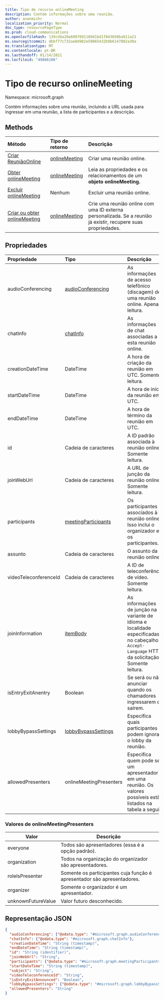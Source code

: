 ```yaml
---
title: Tipo de recurso onlineMeeting
description: Contém informações sobre uma reunião.
author: ananmishr
localization_priority: Normal
doc_type: resourcePageType
ms.prod: cloud-communications
ms.openlocfilehash: 139cd4a20a6097691189d1bd1f843850ba911a21
ms.sourcegitcommit: dbbf77c732ae8d982e59865432b9b6147002a30a
ms.translationtype: MT
ms.contentlocale: pt-BR
ms.lasthandoff: 01/14/2021
ms.locfileid: "49866106"
---
```

# <a name="onlinemeeting-resource-type"></a>Tipo de recurso onlineMeeting

Namespace: microsoft.graph

Contém informações sobre uma reunião, incluindo a URL usada para ingressar em uma reunião, a lista de participantes e a descrição.

## <a name="methods"></a>Methods

| Método                                                             | Tipo de retorno                       | Descrição                                                                                                  |
| :----------------------------------------------------------------- | :-------------------------------- | :----------------------------------------------------------------------------------------------------------- |
| [Criar ReuniãoOnline](../api/application-post-onlineMeetings.md)  | [onlineMeeting](onlinemeeting.md) | Criar uma reunião online.                                                                                    |
| [Obter onlineMeeting](../api/onlinemeeting-get.md)                   | [onlineMeeting](onlinemeeting.md) | Leia as propriedades e os relacionamentos de um **objeto onlineMeeting.**                                        |
| [Excluir onlineMeeting](../api/onlinemeeting-delete.md)             | Nenhum                              | Excluir uma reunião online.                                                                                    |
| [Criar ou obter onlineMeeting](../api/onlinemeeting-createorget.md) | [onlineMeeting](onlinemeeting.md) | Crie uma reunião online com uma ID externa personalizada. Se a reunião já existir, recupere suas propriedades. |

## <a name="properties"></a>Propriedades

| Propriedade              | Tipo                                          | Descrição                                                                                                                |
| :-------------------- | :-------------------------------------------- | :------------------------------------------------------------------------------------------------------------------------- |
| audioConferencing     | [audioConferencing](audioconferencing.md)     | As informações de acesso telefônico (discagem) de uma reunião online. Apenas leitura.                                                   |
| chatInfo              | [chatInfo](chatinfo.md)                       | As informações de chat associadas a esta reunião online.                                                                  |
| creationDateTime      | DateTime                                      | A hora de criação da reunião em UTC. Somente leitura.                                                                               |
| startDateTime         | DateTime                                      | A hora de início da reunião em UTC.                                                                                             |
| endDateTime           | DateTime                                      | A hora de término da reunião em UTC.                                                                                               |
| id                    | Cadeia de caracteres                                        | A ID padrão associada à reunião online. Somente leitura.                                                              |
| joinWebUrl            | Cadeia de caracteres                                        | A URL de junção da reunião online. Somente leitura.                                                                             |
| participants          | [meetingParticipants](meetingparticipants.md) | Os participantes associados à reunião online.  Isso inclui o organizador e os participantes.                       |
| assunto               | Cadeia de caracteres                                        | O assunto da reunião online.                                                                                         |
| videoTeleconferenceId | Cadeia de caracteres                                        | A ID de teleconferência de vídeo. Somente leitura.                                                                                  |
| joinInformation       | [itemBody](itembody.md)                       | As informações de junção na variante de idioma e localidade especificadas no cabeçalho `Accept-Language` HTTP da solicitação. Somente leitura. |
| isEntryExitAnentry  | Boolean                                       | Se será ou não anunciar quando os chamadores ingressarem ou saírem.                                                                     |
| lobbyBypassSettings   | [lobbyBypassSettings](lobbyBypassSettings.md) | Especifica quais participantes podem ignorar o lobby da reunião.                                                               |
| allowedPresenters     | onlineMeetingPresenters                       | Especifica quem pode ser um apresentador em uma reunião. Os valores possíveis estão listados na tabela a seguir.                          |

### <a name="onlinemeetingpresenters-values"></a>Valores de onlineMeetingPresenters

| Valor              | Descrição                                                   |
| ------------------ | ------------------------------------------------------------- |
| everyone           | Todos são apresentadores (essa é a opção padrão).             |
| organization       | Todos na organização do organizador são apresentadores.          |
| roleIsPresenter    | Somente os participantes cuja função é apresentador são apresentadores. |
| organizer          | Somente o organizador é um apresentador.                           |
| unknownFutureValue | Valor futuro desconhecido.                                          |

## <a name="json-representation"></a>Representação JSON

<!-- {
  "blockType": "resource",
  "optionalProperties": [

  ],
  "@odata.type": "microsoft.graph.onlineMeeting"
}-->
```json
{
  "audioConferencing": {"@odata.type": "#microsoft.graph.audioConferencing"},
  "chatInfo": {"@odata.type": "#microsoft.graph.chatInfo"},
  "creationDateTime": "String (timestamp)",
  "endDateTime": "String (timestamp)",
  "id": "String (identifier)",
  "joinWebUrl": "String",
  "participants": {"@odata.type": "#microsoft.graph.meetingParticipants"},
  "startDateTime": "String (timestamp)",
  "subject": "String",
  "videoTeleconferenceId": "String",
  "isEntryExitAnnounced": "Boolean",
  "lobbyBypassSettings": {"@odata.type": "#microsoft.graph.lobbyBypassSettings"},
  "allowedPresenters": "String"
}
```

<!-- uuid: 8fcb5dbc-d5aa-4681-8e31-b001d5168d79
2015-10-25 14:57:30 UTC -->
<!-- {
  "type": "#page.annotation",
  "description": "onlineMeeting resource",
  "keywords": "",
  "section": "documentation",
  "tocPath": ""
}-->

